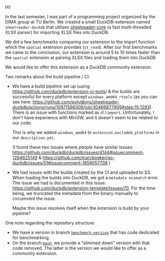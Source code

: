 Hi!

In the last semester, I was part of a programming project organized by the DIMA group at TU Berlin. We created a small DuckDB-extension named `sheetreader-duckdb` that utilizes [sheetreader-core](https://github.com/polydbms/sheetreader-core) (a fast multi-threaded XLSX parser) for importing XLSX files into DuckDB.

We did a few benchmarks comparing our extension to the import function which the `spatial` extension provides (`st_read`). After our first benchmarks we came to the conclusion, our extension is around 5 to 10 times faster than the `spatial` extension at parsing XLSX files and loading them into DuckDB.

We would like to offer this extension as a DuckDB community extension.

Two remarks about the build pipeline / CI:
- We have a build pipeline set up (using https://github.com/duckdb/extension-ci-tools) & the builds are successful for every platform except `windows_amd64_rtools` (as you can see here: https://github.com/polydbms/sheetreader-duckdb/actions/runs/10971586308/job/30466877905#step:15:1293).
  There is an issue with functions marked as `dllimport`. Unfortunately, I don't have experience with MinGW, and it doesn't seem to be related to our code.

  This is why we added `windows_amd64` to `extension.excluded_platforms` in our `description.yml`.

  (I found these two issues where people have similar issues: https://github.com/duckdb/duckdb/issues/4144#issuecomment-1264625149 & https://github.com/marcboeker/go-duckdb/issues/51#issuecomment-1859057708.)

- We had issues with the builds created by the CI and uploaded to S3. When loading the builds into DuckDB, we got a `metadata mismatch` error. The issue we had is documented in this issue: https://github.com/duckdb/extension-template/issues/70. For the time being, we truncated the metadata from the binary manually to circumvent the issue.

  Maybe this issue resolves itself when the extension is build by your pipeline?

One note regarding the repository structure:
- We have a version in branch [`benchmark-version`](https://github.com/polydbms/sheetreader-duckdb/tree/benchmark-version) that has code dedicated for benchmarking.
- On the branch [`main`](https://github.com/polydbms/sheetreader-duckdb/tree/main), we provide a "slimmed down" version with that code removed. The latter is the version we would like to offer as a community extension.
